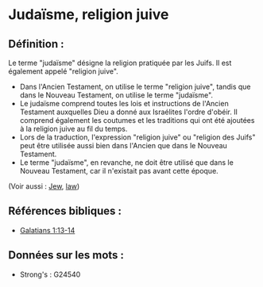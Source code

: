 # Judaïsme, religion juive

## Définition :

Le terme "judaïsme" désigne la religion pratiquée par les Juifs. Il est également appelé "religion juive".

* Dans l'Ancien Testament, on utilise le terme "religion juive", tandis que dans le Nouveau Testament, on utilise le terme "judaïsme".
* Le judaïsme comprend toutes les lois et instructions de l'Ancien Testament auxquelles Dieu a donné aux Israélites l'ordre d'obéir. Il comprend également les coutumes et les traditions qui ont été ajoutées à la religion juive au fil du temps.
* Lors de la traduction, l'expression "religion juive" ou "religion des Juifs" peut être utilisée aussi bien dans l'Ancien que dans le Nouveau Testament.
* Le terme "judaïsme", en revanche, ne doit être utilisé que dans le Nouveau Testament, car il n'existait pas avant cette époque.

(Voir aussi : [Jew](../kt/jew.md), [law](../kt/lawofmoses.md))

## Références bibliques :

* [Galatians 1:13-14](rc://en/tn/help/gal/01/13)

## Données sur les mots :

* Strong's : G24540
